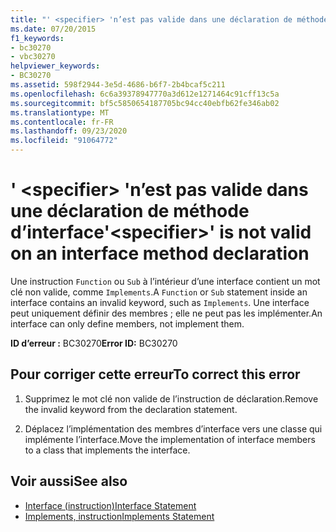 ```yaml
---
title: "' <specifier> 'n’est pas valide dans une déclaration de méthode d’interface"
ms.date: 07/20/2015
f1_keywords:
- bc30270
- vbc30270
helpviewer_keywords:
- BC30270
ms.assetid: 598f2944-3e5d-4686-b6f7-2b4bcaf5c211
ms.openlocfilehash: 6c6a39378947770a3d612e1271464c91cff13c5a
ms.sourcegitcommit: bf5c5850654187705bc94cc40ebfb62fe346ab02
ms.translationtype: MT
ms.contentlocale: fr-FR
ms.lasthandoff: 09/23/2020
ms.locfileid: "91064772"
---
```

# <a name="specifier-is-not-valid-on-an-interface-method-declaration"></a><span data-ttu-id="994ca-102">' \<specifier> 'n’est pas valide dans une déclaration de méthode d’interface</span><span class="sxs-lookup"><span data-stu-id="994ca-102">'\<specifier>' is not valid on an interface method declaration</span></span>

<span data-ttu-id="994ca-103">Une instruction `Function` ou `Sub` à l’intérieur d’une interface contient un mot clé non valide, comme `Implements`.</span><span class="sxs-lookup"><span data-stu-id="994ca-103">A `Function` or `Sub` statement inside an interface contains an invalid keyword, such as `Implements`.</span></span> <span data-ttu-id="994ca-104">Une interface peut uniquement définir des membres ; elle ne peut pas les implémenter.</span><span class="sxs-lookup"><span data-stu-id="994ca-104">An interface can only define members, not implement them.</span></span>  
  
 <span data-ttu-id="994ca-105">**ID d’erreur :** BC30270</span><span class="sxs-lookup"><span data-stu-id="994ca-105">**Error ID:** BC30270</span></span>  
  
## <a name="to-correct-this-error"></a><span data-ttu-id="994ca-106">Pour corriger cette erreur</span><span class="sxs-lookup"><span data-stu-id="994ca-106">To correct this error</span></span>  
  
1. <span data-ttu-id="994ca-107">Supprimez le mot clé non valide de l’instruction de déclaration.</span><span class="sxs-lookup"><span data-stu-id="994ca-107">Remove the invalid keyword from the declaration statement.</span></span>  
  
2. <span data-ttu-id="994ca-108">Déplacez l’implémentation des membres d’interface vers une classe qui implémente l’interface.</span><span class="sxs-lookup"><span data-stu-id="994ca-108">Move the implementation of interface members to a class that implements the interface.</span></span>  
  
## <a name="see-also"></a><span data-ttu-id="994ca-109">Voir aussi</span><span class="sxs-lookup"><span data-stu-id="994ca-109">See also</span></span>

- [<span data-ttu-id="994ca-110">Interface (instruction)</span><span class="sxs-lookup"><span data-stu-id="994ca-110">Interface Statement</span></span>](../language-reference/statements/interface-statement.md)
- [<span data-ttu-id="994ca-111">Implements, instruction</span><span class="sxs-lookup"><span data-stu-id="994ca-111">Implements Statement</span></span>](../language-reference/statements/implements-statement.md)
